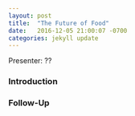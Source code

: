 ```yaml
---
layout: post
title:  "The Future of Food"
date:   2016-12-05 21:00:07 -0700
categories: jekyll update
---
```


Presenter: ??

### Introduction

### Follow-Up
